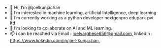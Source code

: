 - 👋 Hi, I’m @joelkunjachan
- 👀 I’m interested in machine learning, artificial Intelligence, deep learning
- 🌱 I’m currently working as a python developer nextgenpro edupark pvt ltd
- 💞️ I’m looking to collaborate on AI and ML learning.
- 📫 i can be reached via Email : joelvarghese656@gmail.com,  linkedIn : https://www.linkedin.com/in/joel-kunjachan, 

<!---
joelkunjachan/joelkunjachan is a ✨ special ✨ repository because its `README.md` (this file) appears on your GitHub profile.
You can click the Preview link to take a look at your changes.
--->
